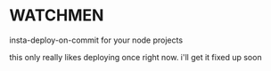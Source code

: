 WATCHMEN
========

insta-deploy-on-commit for your node projects

this only really likes deploying once right now. i'll get it fixed up soon
